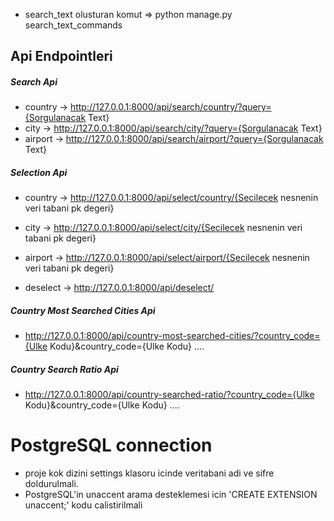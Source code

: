 * search_text olusturan komut =>  python manage.py search_text_commands
  
## Api Endpointleri

##### Search Api

* country -> http://127.0.0.1:8000/api/search/country/?query={Sorgulanacak Text}
* city -> http://127.0.0.1:8000/api/search/city/?query={Sorgulanacak Text}
* airport -> http://127.0.0.1:8000/api/search/airport/?query={Sorgulanacak Text}

##### Selection Api

* country -> http://127.0.0.1:8000/api/select/country/{Secilecek nesnenin veri tabani pk degeri} 
* city -> http://127.0.0.1:8000/api/select/city/{Secilecek nesnenin veri tabani pk degeri} 
* airport -> http://127.0.0.1:8000/api/select/airport/{Secilecek nesnenin veri tabani pk degeri} 

* deselect -> http://127.0.0.1:8000/api/deselect/

##### Country Most Searched Cities Api

* http://127.0.0.1:8000/api/country-most-searched-cities/?country_code={Ulke Kodu}&country_code={Ulke Kodu} ....

##### Country Search Ratio Api

* http://127.0.0.1:8000/api/country-searched-ratio/?country_code={Ulke Kodu}&country_code={Ulke Kodu} ....

# PostgreSQL connection

* proje kok dizini settings klasoru icinde veritabani adi ve sifre doldurulmali.
* PostgreSQL'in unaccent arama desteklemesi icin 'CREATE EXTENSION unaccent;' kodu calistirilmali